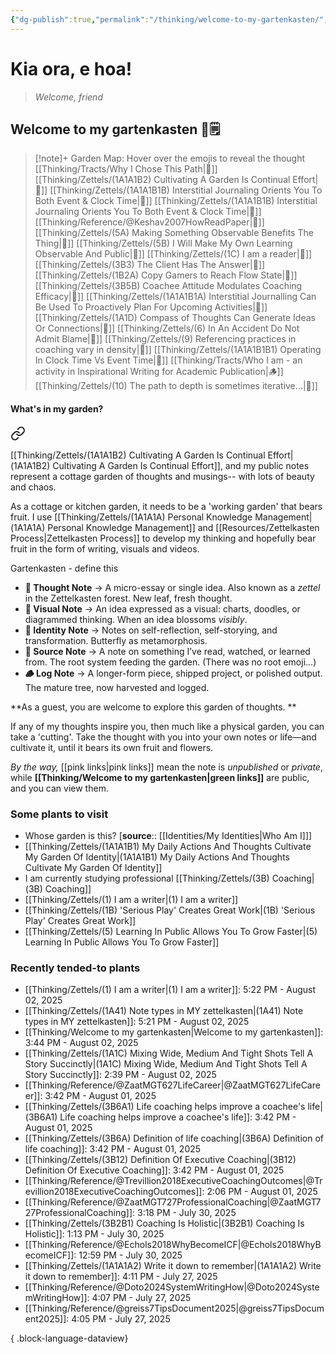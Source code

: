 ```yaml
---
{"dg-publish":true,"permalink":"/thinking/welcome-to-my-gartenkasten/","tags":["gardenEntry"],"noteIcon":"","created":"2025-05-30T14:25","updated":"2025-08-02T14:33"}
---
```


# Kia ora, e hoa! 
> _Welcome, friend_
## Welcome to my gartenkasten 🌱🗒️

> [!note]+ Garden Map: Hover over the emojis to reveal the thought
> [[Thinking/Tracts/Why I Chose This Path\|🦋]] [[Thinking/Zettels/(1A1A1B2) Cultivating A Garden Is Continual Effort\|🌿]] [[Thinking/Zettels/(1A1A1B1B) Interstitial Journaling Orients You To Both Event & Clock Time\|🌿]] [[Thinking/Zettels/(1A1A1B1B) Interstitial Journaling Orients You To Both Event & Clock Time\|🌿]] [[Thinking/Reference/@Keshav2007HowReadPaper\|🚩]] [[Thinking/Zettels/(5A) Making Something Observable Benefits The Thing\|🌸]] [[Thinking/Zettels/(5B) I Will Make My Own Learning Observable And Public\|🌿]] [[Thinking/Zettels/(1C) I am a reader\|🌸]] [[Thinking/Zettels/(3B3) The Client Has The Answer\|🌸]] [[Thinking/Zettels/(1B2A) Copy Gamers to Reach Flow State\|🌿]] [[Thinking/Zettels/(3B5B) Coachee Attitude Modulates Coaching Efficacy\|🌿]] [[Thinking/Zettels/(1A1A1B1A) Interstitial Journalling Can Be Used To Proactively Plan For Upcoming Activities\|🌿]] [[Thinking/Zettels/(1A1D) Compass of Thoughts Can Generate Ideas Or Connections\|🌿]] [[Thinking/Zettels/(6) In An Accident Do Not Admit Blame\|🌿]] [[Thinking/Zettels/(9) Referencing practices in coaching vary in density\|🌿]] [[Thinking/Zettels/(1A1A1B1B1) Operating In Clock Time Vs Event Time\|🌿]] [[Thinking/Tracts/Who I am - an activity in Inspirational Writing for Academic Publication\|🪵]] [[Thinking/Zettels/(10) The path to depth is sometimes iterative...\|🌿]] 
> 

#### What's in my garden? 

<div class="transclusion internal-embed is-loaded"><a class="markdown-embed-link" href="/thinking/zettels/1-a1-a1-b-my-thoughts-are-a-cottage-garden/" aria-label="Open link"><svg xmlns="http://www.w3.org/2000/svg" width="24" height="24" viewBox="0 0 24 24" fill="none" stroke="currentColor" stroke-width="2" stroke-linecap="round" stroke-linejoin="round" class="svg-icon lucide-link"><path d="M10 13a5 5 0 0 0 7.54.54l3-3a5 5 0 0 0-7.07-7.07l-1.72 1.71"></path><path d="M14 11a5 5 0 0 0-7.54-.54l-3 3a5 5 0 0 0 7.07 7.07l1.71-1.71"></path></svg></a><div class="markdown-embed">





[[Thinking/Zettels/(1A1A1B2) Cultivating A Garden Is Continual Effort\|(1A1A1B2) Cultivating A Garden Is Continual Effort]], and my public notes represent a cottage garden of thoughts and musings-- with lots of beauty and chaos. 

As a cottage or kitchen garden, it needs to be a 'working garden' that bears fruit. I use [[Thinking/Zettels/(1A1A1A) Personal Knowledge Management\|(1A1A1A) Personal Knowledge Management]] and [[Resources/Zettelkasten Process\|Zettelkasten Process]] to develop my thinking and hopefully bear fruit in the form of writing, visuals and videos. 

</div></div>


Gartenkasten - define this 

- **🌿 Thought Note** → A micro-essay or single idea. Also known as a _zettel_ in the Zettelkasten forest. New leaf, fresh thought.
- **🌸 Visual Note** → An idea expressed as a visual: charts, doodles, or diagrammed thinking. When an idea blossoms _visibly_.
- **🦋 Identity Note** → Notes on self-reflection, self-storying, and transformation. Butterfly as metamorphosis.
- **🚩 Source Note** → A note on something I’ve read, watched, or learned from. The root system feeding the garden. (There was no root emoji...)
- **🪵 Log Note** → A longer-form piece, shipped project, or polished output. The mature tree, now harvested and logged.



**As a guest, you are welcome to explore this garden of thoughts. **

If any of my thoughts inspire you, then much like a physical garden, you can take a 'cutting'. Take the thought with you into your own notes or life—and cultivate it, until it bears its own fruit and flowers. 

_By the way,_ [[pink links\|pink links]] mean the note is _unpublished_ or _private_, while **[[Thinking/Welcome to my gartenkasten\|green links]]** are public, and you can view them. 

### Some plants to visit 

- Whose garden is this? [**source**:: [[Identities/My Identities\|Who Am I]]] 
- [[Thinking/Zettels/(1A1A1B1) My Daily Actions And Thoughts Cultivate My Garden Of Identity\|(1A1A1B1) My Daily Actions And Thoughts Cultivate My Garden Of Identity]]
- I am currently studying professional [[Thinking/Zettels/(3B) Coaching\|(3B) Coaching]]
- [[Thinking/Zettels/(1) I am a writer\|(1) I am a writer]]
- [[Thinking/Zettels/(1B) 'Serious Play' Creates Great Work\|(1B) 'Serious Play' Creates Great Work]]
- [[Thinking/Zettels/(5) Learning In Public Allows You To Grow Faster\|(5) Learning In Public Allows You To Grow Faster]]

### Recently tended-to plants

- [[Thinking/Zettels/(1) I am a writer\|(1) I am a writer]]: 5:22 PM - August 02, 2025
- [[Thinking/Zettels/(1A41) Note types in MY zettelkasten\|(1A41) Note types in MY zettelkasten]]: 5:21 PM - August 02, 2025
- [[Thinking/Welcome to my gartenkasten\|Welcome to my gartenkasten]]: 3:44 PM - August 02, 2025
- [[Thinking/Zettels/(1A1C) Mixing Wide, Medium And Tight Shots Tell A Story Succinctly\|(1A1C) Mixing Wide, Medium And Tight Shots Tell A Story Succinctly]]: 2:39 PM - August 02, 2025
- [[Thinking/Reference/@ZaatMGT627LifeCareer\|@ZaatMGT627LifeCareer]]: 3:42 PM - August 01, 2025
- [[Thinking/Zettels/(3B6A1) Life coaching  helps improve a coachee's life\|(3B6A1) Life coaching  helps improve a coachee's life]]: 3:42 PM - August 01, 2025
- [[Thinking/Zettels/(3B6A) Definition of life coaching\|(3B6A) Definition of life coaching]]: 3:42 PM - August 01, 2025
- [[Thinking/Zettels/(3B12) Definition Of Executive Coaching\|(3B12) Definition Of Executive Coaching]]: 3:42 PM - August 01, 2025
- [[Thinking/Reference/@Trevillion2018ExecutiveCoachingOutcomes\|@Trevillion2018ExecutiveCoachingOutcomes]]: 2:06 PM - August 01, 2025
- [[Thinking/Reference/@ZaatMGT727ProfessionalCoaching\|@ZaatMGT727ProfessionalCoaching]]: 3:18 PM - July 30, 2025
- [[Thinking/Zettels/(3B2B1) Coaching Is Holistic\|(3B2B1) Coaching Is Holistic]]: 1:13 PM - July 30, 2025
- [[Thinking/Reference/@Echols2018WhyBecomeICF\|@Echols2018WhyBecomeICF]]: 12:59 PM - July 30, 2025
- [[Thinking/Zettels/(1A1A1A2) Write it down to remember\|(1A1A1A2) Write it down to remember]]: 4:11 PM - July 27, 2025
- [[Thinking/Reference/@Doto2024SystemWritingHow\|@Doto2024SystemWritingHow]]: 4:07 PM - July 27, 2025
- [[Thinking/Reference/@greiss7TipsDocument2025\|@greiss7TipsDocument2025]]: 4:05 PM - July 27, 2025

{ .block-language-dataview}

